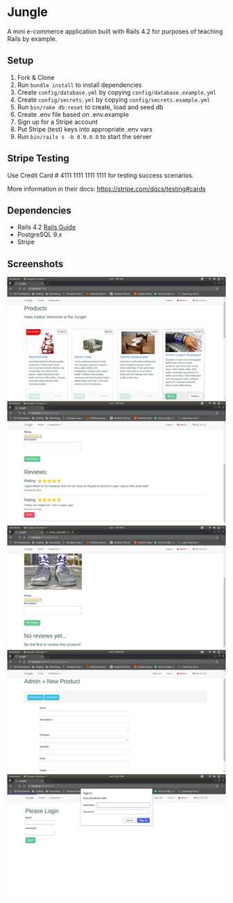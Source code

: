 # Jungle

A mini e-commerce application built with Rails 4.2 for purposes of teaching Rails by example.


## Setup

1. Fork & Clone
2. Run `bundle install` to install dependencies
3. Create `config/database.yml` by copying `config/database.example.yml`
4. Create `config/secrets.yml` by copying `config/secrets.example.yml`
5. Run `bin/rake db:reset` to create, load and seed db
6. Create .env file based on .env.example
7. Sign up for a Stripe account
8. Put Stripe (test) keys into appropriate .env vars
9. Run `bin/rails s -b 0.0.0.0` to start the server

## Stripe Testing

Use Credit Card # 4111 1111 1111 1111 for testing success scenarios.

More information in their docs: <https://stripe.com/docs/testing#cards>

## Dependencies

* Rails 4.2 [Rails Guide](http://guides.rubyonrails.org/v4.2/)
* PostgreSQL 9.x
* Stripe

## Screenshots

!["Jungle Welcome"](https://github.com/HypnoMama/jungle-rails/blob/master/app/assets/images/JungleWelcome.png?raw=true)
!["Jungle Reviews"](https://github.com/HypnoMama/jungle-rails/blob/master/app/assets/images/JungleReviews.png?raw=true)
!["No Review Yet"](https://github.com/HypnoMama/jungle-rails/blob/master/app/assets/images/JungleNoReviewsMessage.png?raw=true)
!["Admin Products Page"](https://github.com/HypnoMama/jungle-rails/blob/master/app/assets/images/JungleAdminNew.png?raw=true)
!["Admin Authentication"](https://github.com/HypnoMama/jungle-rails/blob/master/app/assets/images/JungleAdminAuthentication.png?raw=true)
